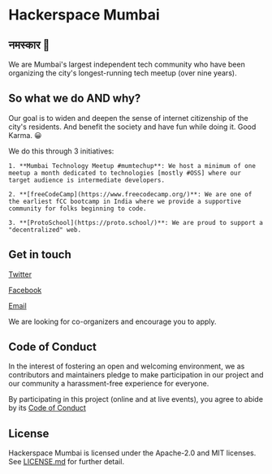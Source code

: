 # Hackerspace Mumbai

## नमस्कार 🙏

We are Mumbai's largest independent tech community who have been organizing the city's longest-running tech meetup (over nine years).

## So what we do AND why?

Our goal is to widen and deepen the sense of internet citizenship of the city's residents. And benefit the society and have fun while doing it. Good Karma. 😀

We do this through 3 initiatives:

    1. **Mumbai Technology Meetup #mumtechup**: We host a minimum of one meetup a month dedicated to technologies [mostly #OSS] where our target audience is intermediate developers.

    2. **[freeCodeCamp](https://www.freecodecamp.org/)**: We are one of the earliest fCC bootcamp in India where we provide a supportive community for folks beginning to code.

    3. **[ProtoSchool](https://proto.school/)**: We are proud to support a "decentralized" web.

## Get in touch

[Twitter](https://twitter.com/hackmum)

[Facebook](https://fb.com/hackmum)

[Email](community@hackmum.in)

We are looking for co-organizers and encourage you to apply.

## Code of Conduct

In the interest of fostering an open and welcoming environment, we as contributors and maintainers pledge to make participation in our project and our community a harassment-free experience for everyone.

By participating in this project (online and at live events), you agree to abide by its [Code of Conduct](/CODE_OF_CONDUCT.md)

## License

Hackerspace Mumbai is licensed under the Apache-2.0 and MIT licenses. See [LICENSE.md](./LICENSE.md) for further detail.
